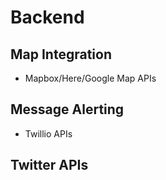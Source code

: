 # Backend
## Map Integration 
 - Mapbox/Here/Google Map APIs

## Message Alerting
 - Twillio APIs

## Twitter APIs
